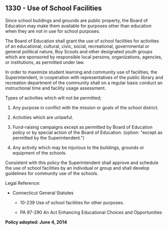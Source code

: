## 1330 - Use of School Facilities

Since school buildings and grounds are public property, the Board of Education may make them available for purposes other than education when they are not in use for school purposes.

The Board of Education shall grant the use of school facilities for activities of an educational, cultural, civic, social, recreational, governmental or general political nature, Boy Scouts and other designated youth groups which are sponsored by responsible local persons, organizations, agencies, or institutions, as permitted under law.

In order to maximize student learning and community use of facilities, the Superintendent, in cooperation with representatives of the public library and recreation department of the community shall on a regular basis conduct an instructional time and facility usage assessment.

Types of activities which will not be permitted;

1.  Any purpose in conflict with the mission or goals of the school district.

2.  Activities which are unlawful.

3.  Fund-raising campaigns except as permitted by Board of Education policy or by special action of the Board of Education. (option: "except as permitted by the Superintendent.")

4.  Any activity which may be injurious to the buildings, grounds or equipment of the schools.

Consistent with this policy the Superintendent shall approve and schedule the use of school facilities by an individual or group and shall develop guidelines for community use of the schools.

Legal Reference:

* Connecticut General Statutes

  * 10-239 Use of school facilities for other purposes.

  * PA 97-290 An Act Enhancing Educational Choices and Opportunities

**Policy adopted: June 4, 2014**